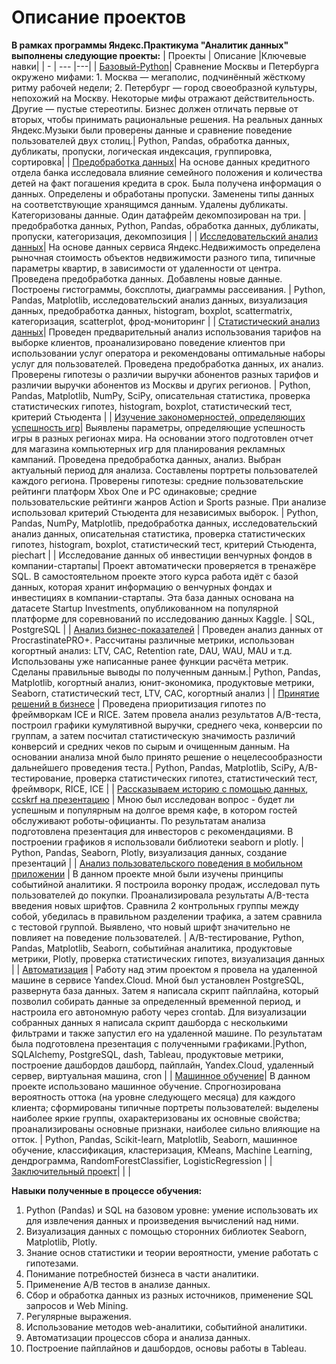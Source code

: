 # Описание проектов 
**В рамках программы Яндекс.Практикума "Аналитик данных" выполнены следующие проекты:**
| Проекты | Описание |Ключевые навки|
| - | --- |---|
| [Базовый-Python](https://github.com/MaksimenkoE/Works/blob/main/Музыка%20больших%20городов%20(1).ipynb)| Сравнение Москвы и Петербурга окружено мифами: 1. Москва — мегаполис, подчинённый жёсткому ритму рабочей недели; 2. Петербург — город своеобразной культуры, непохожий на Москву. Некоторые мифы отражают действительность. Другие — пустые стереотипы. Бизнес должен отличать первые от вторых, чтобы принимать рациональные решения. На реальных данных Яндекс.Музыки были проверены данные и сравнение поведение пользователей двух столиц.|   Python, Pandas, обработка данных, дубликаты, пропуски, логическая индексация, группировка, сортировка|
| [Предобработка данных](https://github.com/MaksimenkoE/Works/blob/main/Предобработка%20данных.%20Исследование%20надёжности%20заёмщиков%20(1).ipynb)| На основе данных кредитного отдела банка исследовала влияние семейного положения и количества детей на факт погашения кредита в срок. Была получена информация о данных. Определены и обработаны пропуски. Заменены типы данных на соответствующие хранящимся данным. Удалены дубликаты. Категоризованы данные. Один датафрейм декомпозирован на три. |  предобработка данных, Python, Pandas, обработка данных, дубликаты, пропуски, категоризация, декомпозиция   |
| [Исследовательский анализ данных](https://github.com/MaksimenkoE/Works/blob/main/Исследовательский%20анализ%20данных.%20Исследование%20объявлений%20о%20продаже%20квартир%20(1).ipynb)| На основе данных сервиса Яндекс.Недвижимость определена рыночная стоимость объектов недвижимости разного типа, типичные параметры квартир, в зависимости от удаленности от центра. Проведена предобработка данных. Добавлены новые данные. Построены гистограммы, боксплоты, диаграммы рассеивания. | Python, Pandas, Matplotlib, исследовательский анализ данных, визуализация данных, предобработка данных, histogram, boxplot, scattermatrix, категоризация, scatterplot,  фрод-мониторинг  |
| [Статистический анализ данных](https://github.com/MaksimenkoE/Works/blob/main/Статистический%20анализ%20данных%20Определение%20перспективного%20тарифа%20для%20телеком-компании%20(1).ipynb)| Проведен предварительный анализ использования тарифов на выборке клиентов, проанализировано поведение клиентов при использовании услуг оператора и рекомендованы оптимальные наборы услуг для пользователей. Проведена предобработка данных, их анализ. Проверены гипотезы о различии выручки абонентов разных тарифов и различии выручки абонентов из Москвы и других регионов. | Python, Pandas, Matplotlib, NumPy, SciPy, описательная статистика, проверка статистических гипотез, histogram, boxplot, статистический тест, критерий Стьюдента    |
| [Изучение закономерностей, определяющих успешность игр](https://github.com/MaksimenkoE/Works/blob/main/Сборный%20проект-1%20интернет-магазин%20«Стримчик»%20(1).ipynb)| Выявлены параметры, определяющие успешность игры в разных регионах мира. На основании этого подготовлен отчет для магазина компьютерных игр для планирования рекламных кампаний. Проведена предобработка данных, анализ. Выбран актуальный период для анализа. Составлены портреты пользователей каждого региона. Проверены гипотезы: средние пользовательские рейтинги платформ Xbox One и PC одинаковые; средние пользовательские рейтинги жанров Action и Sports разные. При анализе использовал критерий Стьюдента для независимых выборок. |  Python, Pandas, NumPy, Matplotlib, предобработка данных, исследовательский анализ данных, описательная статистика, проверка статистических гипотез, histogram, boxplot, статистический тест, критерий Стьюдента, piechart   |
| Исследование данных об инвестиции венчурных фондов в компании-стартапы|  Проект автоматически проверяется в тренажёре SQL. В самостоятельном проекте этого курса работа идёт с базой данных, которая хранит информацию о венчурных фондах и инвестициях в компании-стартапы. Эта база данных основана на датасете Startup Investments, опубликованном на популярной платформе для соревнований по исследованию данных Kaggle. |  SQL, PostgreSQL         |
| [Анализ бизнес-показателей](https://github.com/MaksimenkoE/Works/blob/main/Анализ%20бизнес-показателей%20приложения%20Procrastinate%20Pro%2B%20(1).ipynb) |  Проведен анализ данных от ProcrastinatePRO+. Рассчитаны различные метрики, использован когортный анализ: LTV, CAC, Retention rate, DAU, WAU, MAU и т.д. Использованы уже написанные ранее функции расчёта метрик. Сделаны правильные выводы по полученным данным.|   Python, Pandas, Matplotlib, когортный анализ, юнит-экономика, продуктовые метрики, Seaborn, статистический тест, LTV, CAC, когортный анализ  |
| [Принятие решений в бизнесе](https://github.com/MaksimenkoE/Works/blob/main/Принятие%20решений%20в%20бизнесе%20Анализ%20AB-теста%20(1).ipynb) | Проведена приоритизация гипотез по фреймворкам ICE и RICE. Затем провела анализ результатов A/B-теста, построил графики кумулятивной выручки, среднего чека, конверсии по группам, а затем посчитал статистическую значимость различий конверсий и средних чеков по сырым и очищенным данным. На основании анализа мной было принято решение о нецелесообразности дальнейшего проведения теста.|   Python, Pandas, Matplotlib, SciPy, A/B-тестирование, проверка статистических гипотез,  статистический тест, фреймворк, RICE, ICE   |
| [Рассказываем историю с помощью данных](https://github.com/MaksimenkoE/Works/blob/main/История%20с%20помощью%20данных%20о%20кафе%20в%20Москве%20(1).ipynb), [ccskrf на презентацию](https://github.com/MaksimenkoE/Works/blob/main/Презентация%20по%20спринту%20№9.pdf) | Мною был исследован вопрос - будет ли успешным и популярным на долгое время кафе, в котором гостей обслуживают роботы-официанты. По результатам анализа подготовлена презентация для инвесторов с рекомендациями. В построении графиков я использовали библиотеки seaborn и plotly. | Python, Pandas, Seaborn, Plotly, визуализация данных,  создание презентаций |
| [Анализ пользовательского поведения в мобильном приложении](https://github.com/MaksimenkoE/Works/blob/main/Сборный%20проект-2.%20Стартап%20%20(1).ipynb) | В данном проекте мной были изучены принципы событийной аналитики. Я построила воронку продаж, исследовал путь пользователей до покупки. Проанализировала результаты A/B-теста введения новых шрифтов. Сравнила 2 контрольных группы между собой, убедилась в правильном разделении трафика, а затем сравнила с тестовой группой. Выявлено, что новый шрифт значительно не повлияет на поведение пользователей. |  A/B-тестирование, Python, Pandas, Matplotlib, Seaborn, событийная аналитика, продуктовые метрики, Plotly, проверка статистических гипотез, визуализация данных |
| [Автоматизация](https://github.com/MaksimenkoE/Works/blob/main/Яндекс.Дзен.pdf) |  Работу над этим проектом я провела на удаленной машине в сервисе Yandex.Cloud. Мной был установлен PostgreSQL, развернута база данных. Затем я написала скрипт пайплайна, который позволил собирать данные за определенный временной период, и настроила его автономную работу через crontab. Для визуализации собранных данных я написала скрипт дашборда с несколькими фильтрами и также запустил его на удаленной машине. По результатам была подготовлена презентация с полученными графиками.|Python, SQLAlchemy, PostgreSQL, dash, Tableau, продуктовые метрики, построение дашбордов дашборд, пайплайн, Yandex.Cloud, удаленный сервер, виртуальная машина, cron         |
| [Машинное обучение](https://github.com/MaksimenkoE/Works/blob/main/Машинное%20обучение%20(1).ipynb)| В данном проекте использовано машинное обучение. Спрогнозирована вероятность оттока (на уровне следующего месяца) для каждого клиента; сформированы типичные портреты пользователей: выделены наиболее яркие группы, охарактеризованы их основные свойства; проанализированы основные признаки, наиболее сильно влияющие на отток. | Python, Pandas, Scikit-learn, Matplotlib, Seaborn, машинное обучение, классификация, кластеризация, KMeans, Machine Learning, дендрограмма, RandomForestClassifier, LogisticRegression  |
| [Заключительный проект]()|  |   |


**Навыки полученные в процессе обучения:**
1. Python (Pandas) и SQL на базовом уровне: умение использовать их для извлечения данных и произведения вычислений над ними.
2. Визуализация данных с помощью сторонних библиотек Seaborn, Matplotlib, Plotly.
3. Знание основ статистики и теории вероятности, умение работать с гипотезами.
4. Понимание потребностей бизнеса в части аналитики.
5. Применение А/В тестов в анализе данных.
6. Сбор и обработка данных из разных источников, применение SQL запросов и Web Mining.
7. Регулярные выражения.
8. Использование методов web-аналитики, событийной аналитики.
9. Автоматизации процессов сбора и анализа данных. 
10. Построение пайплайнов и дашбордов, основы работы в Tableau.
